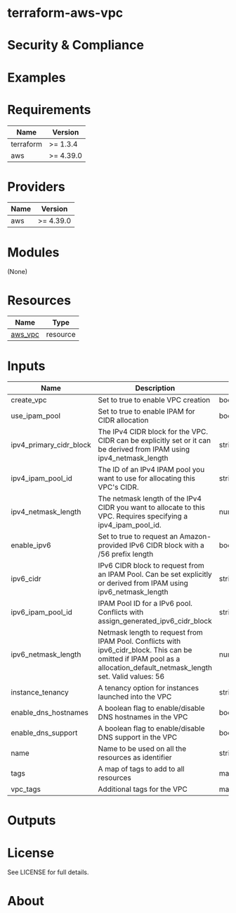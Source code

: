 # terraform-aws-vpc

# Security & Compliance

# Examples

# Requirements

| Name | Version |
| - | - |
| terraform | >= 1.3.4 |
| aws | >= 4.39.0 |

# Providers

| Name | Version |
| - | - |
| aws | >= 4.39.0 |


# Modules
(None)

# Resources

| Name | Type |
| - | - |
| [aws_vpc](https://registry.terraform.io/providers/hashicorp/aws/latest/docs/resources/vpc) | resource |


# Inputs
| Name | Description | Type | Default | Required |
| - | - | - | - | - |
| create_vpc | Set to true to enable VPC creation | bool | true | no |
| use_ipam_pool | Set to true to enable IPAM for CIDR allocation | bool | false | no |
| ipv4_primary_cidr_block | The IPv4 CIDR block for the VPC. CIDR can be explicitly set or it can be derived from IPAM using ipv4_netmask_length | string | null | no |
| ipv4_ipam_pool_id | The ID of an IPv4 IPAM pool you want to use for allocating this VPC's CIDR. | string | null | no |
| ipv4_netmask_length | The netmask length of the IPv4 CIDR you want to allocate to this VPC. Requires specifying a ipv4_ipam_pool_id. | number | null | no |
| enable_ipv6 | Set to true to request an Amazon-provided IPv6 CIDR block with a /56 prefix length | boolean | false | no |
| ipv6_cidr | IPv6 CIDR block to request from an IPAM Pool. Can be set explicitly or derived from IPAM using ipv6_netmask_length | string | null | no |
| ipv6_ipam_pool_id |  IPAM Pool ID for a IPv6 pool. Conflicts with assign_generated_ipv6_cidr_block | string | null | no |
| ipv6_netmask_length | Netmask length to request from IPAM Pool. Conflicts with ipv6_cidr_block. This can be omitted if IPAM pool as a allocation_default_netmask_length set. Valid values: 56 | number | null | no |
| instance_tenancy | A tenancy option for instances launched into the VPC | string | default | no |
| enable_dns_hostnames | A boolean flag to enable/disable DNS hostnames in the VPC | boolean | false | no |
| enable_dns_support | A boolean flag to enable/disable DNS support in the VPC | boolean | true | no |
| name | Name to be used on all the resources as identifier | string | "" | no |
| tags | A map of tags to add to all resources | map(string) | {} | no |
| vpc_tags | Additional tags for the VPC | map(string) | {} | no |

# Outputs

# License
See LICENSE for full details. 

# About
